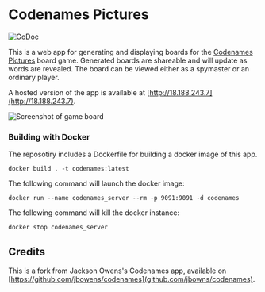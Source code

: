 # Codenames Pictures

[![GoDoc](https://godoc.org/github.com/zvikabh/codenames?status.svg)](https://godoc.org/github.com/zvikabh/codenames)

This is a web app for generating and displaying boards for the <a href="https://en.wikipedia.org/wiki/Codenames_(board_game)">Codenames Pictures</a> board game. Generated boards are shareable and will update as words are revealed. The board can be viewed either as a spymaster or an ordinary player.

A hosted version of the app is available at [http://18.188.243.7](http://18.188.243.7).

![Screenshot of game board](https://raw.githubusercontent.com/zvikabh/codenames/master/screenshot.png)

### Building with Docker

The reposotiry includes a Dockerfile for building a docker image of this app.

```
docker build . -t codenames:latest
```

The following command will launch the docker image:

```
docker run --name codenames_server --rm -p 9091:9091 -d codenames
```

The following command will kill the docker instance:

```
docker stop codenames_server
```

## Credits

This is a fork from Jackson Owens's Codenames app, available on [https://github.com/jbowens/codenames](github.com/jbowns/codenames).
